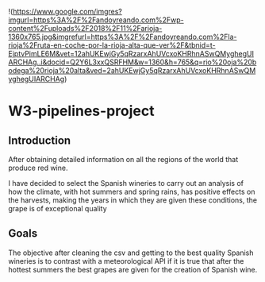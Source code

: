 !(https://www.google.com/imgres?imgurl=https%3A%2F%2Fandoyreando.com%2Fwp-content%2Fuploads%2F2018%2F11%2Farioja-1360x765.jpg&imgrefurl=https%3A%2F%2Fandoyreando.com%2Fla-rioja%2Fruta-en-coche-por-la-rioja-alta-que-ver%2F&tbnid=t-EjptvPimLE6M&vet=12ahUKEwjGy5qRzarxAhUVcxoKHRhnASwQMyghegUIARCHAg..i&docid=Q2Y6L3xxQSRFHM&w=1360&h=765&q=rio%20oja%20bodega%20rioja%20alta&ved=2ahUKEwjGy5qRzarxAhUVcxoKHRhnASwQMyghegUIARCHAg)

# W3-pipelines-project

## Introduction

After obtaining detailed information on all the regions of the world that produce red wine.

 I have decided to select the Spanish wineries to carry out an analysis of how the climate, with hot summers and spring rains, has positive effects on the harvests, making the years in which they are given these conditions, the grape is of exceptional quality

## Goals

The objective after cleaning the csv and getting to the best quality Spanish wineries is to contrast with a meteorological API if it is true that after the hottest summers the best grapes are given for the creation of Spanish wine.

